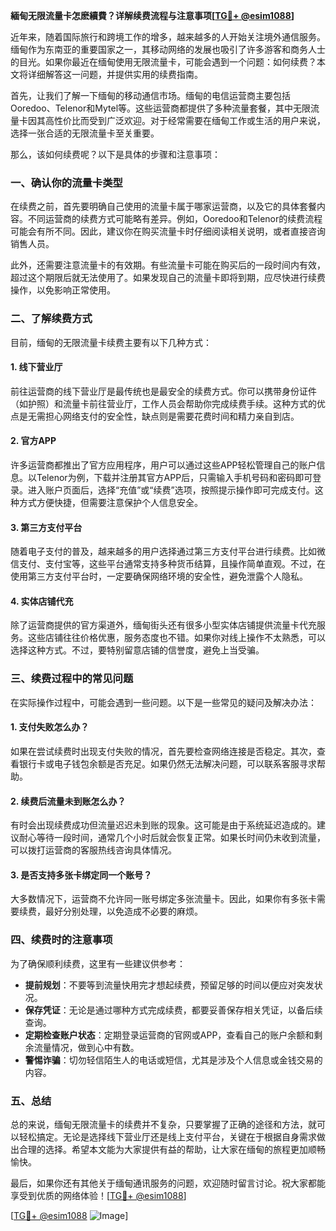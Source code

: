 **緬甸无限流量卡怎麽續費？详解续费流程与注意事项[[TG💪+ @esim1088](https://t.me/s/esim1088)]**

近年来，随着国际旅行和跨境工作的增多，越来越多的人开始关注境外通信服务。缅甸作为东南亚的重要国家之一，其移动网络的发展也吸引了许多游客和商务人士的目光。如果你最近在缅甸使用无限流量卡，可能会遇到一个问题：如何续费？本文将详细解答这一问题，并提供实用的续费指南。

首先，让我们了解一下缅甸的移动通信市场。缅甸的电信运营商主要包括Ooredoo、Telenor和Mytel等。这些运营商都提供了多种流量套餐，其中无限流量卡因其高性价比而受到广泛欢迎。对于经常需要在缅甸工作或生活的用户来说，选择一张合适的无限流量卡至关重要。

那么，该如何续费呢？以下是具体的步骤和注意事项：

### **一、确认你的流量卡类型**
在续费之前，首先要明确自己使用的流量卡属于哪家运营商，以及它的具体套餐内容。不同运营商的续费方式可能略有差异。例如，Ooredoo和Telenor的续费流程可能会有所不同。因此，建议你在购买流量卡时仔细阅读相关说明，或者直接咨询销售人员。

此外，还需要注意流量卡的有效期。有些流量卡可能在购买后的一段时间内有效，超过这个期限后就无法使用了。如果发现自己的流量卡即将到期，应尽快进行续费操作，以免影响正常使用。

### **二、了解续费方式**
目前，缅甸的无限流量卡续费主要有以下几种方式：

#### **1. 线下营业厅**
前往运营商的线下营业厅是最传统也是最安全的续费方式。你可以携带身份证件（如护照）和流量卡前往营业厅，工作人员会帮助你完成续费手续。这种方式的优点是无需担心网络支付的安全性，缺点则是需要花费时间和精力亲自到店。

#### **2. 官方APP**
许多运营商都推出了官方应用程序，用户可以通过这些APP轻松管理自己的账户信息。以Telenor为例，下载并注册其官方APP后，只需输入手机号码和密码即可登录。进入账户页面后，选择“充值”或“续费”选项，按照提示操作即可完成支付。这种方式方便快捷，但需要注意保护个人信息安全。

#### **3. 第三方支付平台**
随着电子支付的普及，越来越多的用户选择通过第三方支付平台进行续费。比如微信支付、支付宝等，这些平台通常支持多种货币结算，且操作简单直观。不过，在使用第三方支付平台时，一定要确保网络环境的安全性，避免泄露个人隐私。

#### **4. 实体店铺代充**
除了运营商提供的官方渠道外，缅甸街头还有很多小型实体店铺提供流量卡代充服务。这些店铺往往价格优惠，服务态度也不错。如果你对线上操作不太熟悉，可以选择这种方式。不过，要特别留意店铺的信誉度，避免上当受骗。

### **三、续费过程中的常见问题**
在实际操作过程中，可能会遇到一些问题。以下是一些常见的疑问及解决办法：

#### **1. 支付失败怎么办？**
如果在尝试续费时出现支付失败的情况，首先要检查网络连接是否稳定。其次，查看银行卡或电子钱包余额是否充足。如果仍然无法解决问题，可以联系客服寻求帮助。

#### **2. 续费后流量未到账怎么办？**
有时会出现续费成功但流量迟迟未到账的现象。这可能是由于系统延迟造成的。建议耐心等待一段时间，通常几个小时后就会恢复正常。如果长时间仍未收到流量，可以拨打运营商的客服热线咨询具体情况。

#### **3. 是否支持多张卡绑定同一个账号？**
大多数情况下，运营商不允许同一账号绑定多张流量卡。因此，如果你有多张卡需要续费，最好分别处理，以免造成不必要的麻烦。

### **四、续费时的注意事项**
为了确保顺利续费，这里有一些建议供参考：

- **提前规划**：不要等到流量快用完才想起续费，预留足够的时间以便应对突发状况。
- **保存凭证**：无论是通过哪种方式完成续费，都要妥善保存相关凭证，以备后续查询。
- **定期检查账户状态**：定期登录运营商的官网或APP，查看自己的账户余额和剩余流量情况，做到心中有数。
- **警惕诈骗**：切勿轻信陌生人的电话或短信，尤其是涉及个人信息或金钱交易的内容。

### **五、总结**
总的来说，缅甸无限流量卡的续费并不复杂，只要掌握了正确的途径和方法，就可以轻松搞定。无论是选择线下营业厅还是线上支付平台，关键在于根据自身需求做出合理的选择。希望本文能为大家提供有益的帮助，让大家在缅甸的旅程更加顺畅愉快。

最后，如果你还有其他关于缅甸通讯服务的问题，欢迎随时留言讨论。祝大家都能享受到优质的网络体验！[[TG💪+ @esim1088](https://t.me/s/esim1088)]

[[TG💪+ @esim1088](https://t.me/s/esim1088) ![Image](https://i.postimg.cc/4NQfJmqS/Snipaste-2025-05-13-00-14-12.png)]